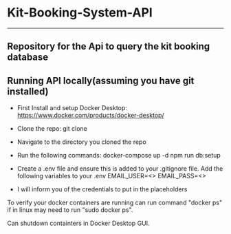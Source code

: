 # Kit-Booking-System-API
---------------------------------------------------------------
Repository for the Api to query the kit booking database
---------------------------------------------------------------
Running API locally(assuming you have git installed)
---------------------------------------------------------------
 - First Install and setup Docker Desktop: https://www.docker.com/products/docker-desktop/

 - Clone the repo: git clone <repo url>

 - Navigate to the directory you cloned the repo

 - Run the following commands:
    docker-compose up -d
    npm run db:setup

 - Create a .env file and ensure this is added to your .gitignore file. Add the following variables to your .env
    EMAIL_USER=<>
    EMAIL_PASS=<>
 - I will inform you of the credentials to put in the placeholders

To verify your docker containers are running can run command "docker ps" if in linux may need to run "sudo docker ps".

Can shutdown containters in Docker Desktop GUI.
